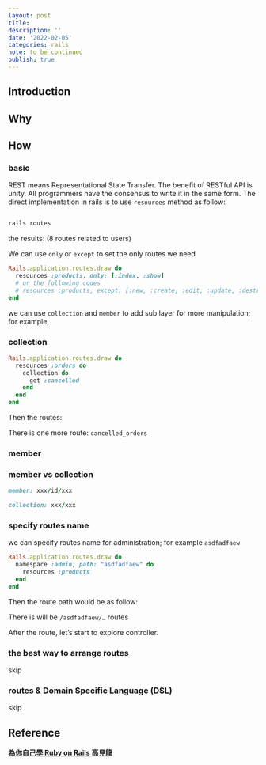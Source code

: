 ```yaml
---
layout: post
title:
description: ''
date: '2022-02-05'
categories: rails
note: to be continued
publish: true
---
```


## Introduction

## Why

## How

### basic

REST means Representational State Transfer. The benefit of RESTful API is unity. All programmers have the consensus to write it in the same form. The direct implementation in rails is to use `resources` method as follow:

<img src="{{site.baseurl}}/assets/img/1_qGzuUl1QZXrzLIrEjFjV1A.png" alt="">

```bash
rails routes
```

the results: (8 routes related to users)
<img src="{{site.baseurl}}/assets/img/1__ZNgXbOxIkg0wSKGXm8aDCw.png" alt="">

We can use `only` or `except` to set the only routes we need

```ruby
Rails.application.routes.draw do  
  resources :products, only: [:index, :show]
  # or the following codes
  # resources :products, except: [:new, :create, :edit, :update, :destroy]
end
```

we can use `collection` and `member` to add sub layer for more manipulation; for example,

### collection

```ruby
Rails.application.routes.draw do  
  resources :orders do  
    collection do  
      get :cancelled  
    end  
  end  
end
```

Then the routes:
<img src="{{site.baseurl}}/assets/img/1_YTaNYTwb6aA41Ukylqj-og.png" alt="">

There is one more route: `cancelled_orders`

### member



### member vs collection

```ruby
member: xxx/id/xxx

collection: xxx/xxx
```

### specify routes name

we can specify routes name for administration; for example `asdfadfaew`

```ruby
Rails.application.routes.draw do  
  namespace :admin, path: "asdfadfaew" do  
    resources :products  
  end
end
```

Then the route path would be as follow:
<img src="{{site.baseurl}}/assets/img/1_a0_F4MMPrazMJ8PGeD7CGg.png" alt="">

There is will be `/asdfadfaew/…` routes

After the route, let’s start to explore controller.

### the best way to arrange routes

skip

### routes & Domain Specific Language (DSL)

skip

## Reference

[**為你自己學 Ruby on Rails 高見龍**](https://railsbook.tw/)